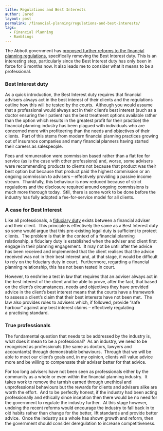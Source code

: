 ```yaml
---
title: Regulations and Best Interests
author: Jared
layout: post
permalink: /financial-planning/regulations-and-best-interests/
tags:
  - Financial Planning
  - Ramblings
---
```

<span>The Abbott government has </span>[proposed further reforms to the financial planning regulations][1]<span>, specifically removing the Best Interest duty. This is an interesting step, particularly since the Best Interest duty has only been in force for 6 months now. It also leads me to consider what it means to be a professional.</span>

### Best Interest duty

As a quick introduction, the Best Interest duty requires that financial advisers always act in the best interest of their clients and the regulations outline how this will be tested by the courts.  Although you would assume that a professional would always act in their client’s best interest (such as a doctor ensuring their patient has the best treatment options available rather than the option which results in the greatest profit for their practice) the financial planning industry has been plagued with individuals who are concerned more with profiteering than the needs and objectives of their clients.  Part of this stems from modern financial planning practices growing out of insurance companies and many financial planners having started their careers as salespeople.

<span>Fees and remuneration were commission based rather than a flat fee for service (as is the case with other professions) and, worse, some advisers were recommending products to clients not because that product was their best option but because that product paid the highest commission or an ongoing commission to advisers &#8211; effectively providing a passive income stream.  Thankfully, this behaviour is now reduced because of strict regulations and the disclosure required around ongoing commissions is much more thorough today.  Still, there is some work to be done before the industry has fully adopted a fee-for-service model for all clients.</span>

### A case for Best Interest

<span>Like all professionals, a </span>[fiduciary duty][2]<span> exists between a financial adviser and their client.  This principle is effectively the same as a Best Interest duty so some would argue that this pre-existing legal duty is sufficient to protect clients.  The problem is that in the context of a financial planning relationship, a fiduciary duty is established when the adviser and client first engage in their planning engagement.  It may not be until after the advice has been received and implemented that the client realises that the advice received was not in their best interest and, at that stage, it would be difficult to rely on the fiduciary duty in court.  Furthermore, regarding a financial planning relationship, this has not been tested in court.</span><span><br /> </span>

<span>However, to enshrine a test in law that requires that an adviser always act in the best interest of the client and be able to prove, after the fact, that based on the client’s circumstances, needs and objectives they have provided advice in the client’s best interest means that the courts have a framework to assess a client’s claim that their best interests have not been met.  The law also provides rules to advisers which, if followed, provide “safe harbour” against any best interest claims &#8211; effectively regulating a </span>practising<span> standard.</span>

### True professionals

<span>The fundamental question that needs to be addressed by the industry is, what does it mean to be a professional?  As an industry, we need to be recognised as professionals (the same as doctors, lawyers and accountants) through demonstrable behaviours.  Through that we will be able to meet our client’s goals and, in my opinion, clients will value advice more and be willing to compensate their adviser better for that advice.</span>

<span>For too long advisers have not been seen as professionals either by the community as a whole or even within the financial planning industry.  It takes work to remove the tarnish earned through unethical and unprofessional behaviours but the rewards for clients and advisers alike are worth the effort.  And to be perfectly honest, if the industry had been acting professionally and ethically since inception then there would be no need for the government to regulate the industry further.  At this stage however, undoing the recent reforms would encourage the industry to fall back in to old habits rather than change for the better, lift standards and provide better advice.  Once the industry as a whole has shown growth and reform, then the government should consider deregulation to increase competitiveness.</span>

 [1]: http://www.abc.net.au/am/content/2013/s3915191.htm
 [2]: http://legal-dictionary.thefreedictionary.com/fiduciary+duty
